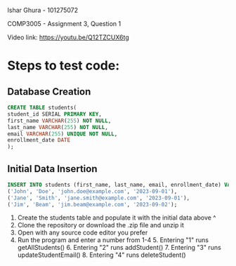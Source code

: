 Ishar Ghura - 101275072

COMP3005 - Assignment 3, Question 1

Video link: https://youtu.be/Q12TZCUX6tg

# Steps to test code:

## Database Creation

``` sql
CREATE TABLE students(
student_id SERIAL PRIMARY KEY,
first_name VARCHAR(255) NOT NULL,
last_name VARCHAR(255) NOT NULL,
email VARCHAR(255) UNIQUE NOT NULL,
enrollment_date DATE
);
```
## Initial Data Insertion
``` sql
INSERT INTO students (first_name, last_name, email, enrollment_date) VALUES
('John', 'Doe', 'john.doe@example.com', '2023-09-01'),
('Jane', 'Smith', 'jane.smith@example.com', '2023-09-01'),
('Jim', 'Beam', 'jim.beam@example.com', '2023-09-02');
```
1. Create the students table and populate it with the initial data above ^ 
2. Clone the repository or download the .zip file and unzip it
3. Open with any source code editor you prefer
4. Run the program and enter a number from 1-4
   5. Entering "1" runs getAllStudents()
   6. Entering "2" runs addStudent()
   7. Entering "3" runs updateStudentEmail()
   8. Entering "4" runs deleteStudent()
